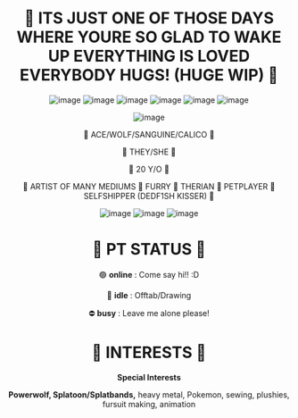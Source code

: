 <h1 align="center"> 
     💉 ITS JUST ONE OF THOSE DAYS WHERE YOURE SO GLAD TO WAKE UP EVERYTHING IS LOVED EVERYBODY HUGS! (HUGE WIP) 💉
</h1> 

<div align="center">

![image](https://images-wixmp-ed30a86b8c4ca887773594c2.wixmp.com/f/bb81db25-8198-461d-a987-6663ddf2e46e/dg1ask7-1dcf6271-d005-4dfa-adb2-945865821f92.gif?token=eyJ0eXAiOiJKV1QiLCJhbGciOiJIUzI1NiJ9.eyJzdWIiOiJ1cm46YXBwOjdlMGQxODg5ODIyNjQzNzNhNWYwZDQxNWVhMGQyNmUwIiwiaXNzIjoidXJuOmFwcDo3ZTBkMTg4OTgyMjY0MzczYTVmMGQ0MTVlYTBkMjZlMCIsIm9iaiI6W1t7InBhdGgiOiJcL2ZcL2JiODFkYjI1LTgxOTgtNDYxZC1hOTg3LTY2NjNkZGYyZTQ2ZVwvZGcxYXNrNy0xZGNmNjI3MS1kMDA1LTRkZmEtYWRiMi05NDU4NjU4MjFmOTIuZ2lmIn1dXSwiYXVkIjpbInVybjpzZXJ2aWNlOmZpbGUuZG93bmxvYWQiXX0.Grg1ZvS9MHdONihUE1EHAv4nCAg7gavAVUIecwwGVVE)
![image](https://images-wixmp-ed30a86b8c4ca887773594c2.wixmp.com/f/4e76278c-f541-4ae7-b019-58603f7b10c5/d6hgub1-7b15e63e-6863-42ab-b449-b9f85d0efa54.gif?token=eyJ0eXAiOiJKV1QiLCJhbGciOiJIUzI1NiJ9.eyJzdWIiOiJ1cm46YXBwOjdlMGQxODg5ODIyNjQzNzNhNWYwZDQxNWVhMGQyNmUwIiwiaXNzIjoidXJuOmFwcDo3ZTBkMTg4OTgyMjY0MzczYTVmMGQ0MTVlYTBkMjZlMCIsIm9iaiI6W1t7InBhdGgiOiJcL2ZcLzRlNzYyNzhjLWY1NDEtNGFlNy1iMDE5LTU4NjAzZjdiMTBjNVwvZDZoZ3ViMS03YjE1ZTYzZS02ODYzLTQyYWItYjQ0OS1iOWY4NWQwZWZhNTQuZ2lmIn1dXSwiYXVkIjpbInVybjpzZXJ2aWNlOmZpbGUuZG93bmxvYWQiXX0.ZHB_Jy2e8pWWChDcGrPMfsFL9WfA1KqO51X_1RnmXkg)
![image](https://images-wixmp-ed30a86b8c4ca887773594c2.wixmp.com/f/3a0b3c58-e48a-4b2c-83a5-ee54ffb954b3/daou42q-2ef99899-1779-4d05-8082-a3bbe481fc90.png/v1/fill/w_101,h_57/80_s_pattern_stamp_iv_by_sosse123_daou42q-fullview.png?token=eyJ0eXAiOiJKV1QiLCJhbGciOiJIUzI1NiJ9.eyJzdWIiOiJ1cm46YXBwOjdlMGQxODg5ODIyNjQzNzNhNWYwZDQxNWVhMGQyNmUwIiwiaXNzIjoidXJuOmFwcDo3ZTBkMTg4OTgyMjY0MzczYTVmMGQ0MTVlYTBkMjZlMCIsIm9iaiI6W1t7ImhlaWdodCI6Ijw9NTciLCJwYXRoIjoiXC9mXC8zYTBiM2M1OC1lNDhhLTRiMmMtODNhNS1lZTU0ZmZiOTU0YjNcL2Rhb3U0MnEtMmVmOTk4OTktMTc3OS00ZDA1LTgwODItYTNiYmU0ODFmYzkwLnBuZyIsIndpZHRoIjoiPD0xMDEifV1dLCJhdWQiOlsidXJuOnNlcnZpY2U6aW1hZ2Uub3BlcmF0aW9ucyJdfQ.PBCUmCaDKltCsbj_8rTF42rej01ja4Iv_Oo2ceHuKmU)
![image](https://images-wixmp-ed30a86b8c4ca887773594c2.wixmp.com/f/70887d28-03cd-4f79-9516-22d271317a41/d9x7tqy-b00a058f-9851-4b72-8967-6249e851320b.png/v1/fill/w_99,h_56/cup_pattern_by_bunsona_d9x7tqy-fullview.png?token=eyJ0eXAiOiJKV1QiLCJhbGciOiJIUzI1NiJ9.eyJzdWIiOiJ1cm46YXBwOjdlMGQxODg5ODIyNjQzNzNhNWYwZDQxNWVhMGQyNmUwIiwiaXNzIjoidXJuOmFwcDo3ZTBkMTg4OTgyMjY0MzczYTVmMGQ0MTVlYTBkMjZlMCIsIm9iaiI6W1t7ImhlaWdodCI6Ijw9NTYiLCJwYXRoIjoiXC9mXC83MDg4N2QyOC0wM2NkLTRmNzktOTUxNi0yMmQyNzEzMTdhNDFcL2Q5eDd0cXktYjAwYTA1OGYtOTg1MS00YjcyLTg5NjctNjI0OWU4NTEzMjBiLnBuZyIsIndpZHRoIjoiPD05OSJ9XV0sImF1ZCI6WyJ1cm46c2VydmljZTppbWFnZS5vcGVyYXRpb25zIl19.FWiS0mmif9q27KyGtKO7vdPS1Mu2Q_TysPPZPcQKjn0)
![image](https://images-wixmp-ed30a86b8c4ca887773594c2.wixmp.com/f/ccba5867-98df-43b9-851d-aa564488da48/dc7qz1b-b5fa936d-03a3-46db-af67-97dfc9ff609a.png/v1/fill/w_99,h_56/creepy_cat_stamp_by_octopussmugglinginc_dc7qz1b-fullview.png?token=eyJ0eXAiOiJKV1QiLCJhbGciOiJIUzI1NiJ9.eyJzdWIiOiJ1cm46YXBwOjdlMGQxODg5ODIyNjQzNzNhNWYwZDQxNWVhMGQyNmUwIiwiaXNzIjoidXJuOmFwcDo3ZTBkMTg4OTgyMjY0MzczYTVmMGQ0MTVlYTBkMjZlMCIsIm9iaiI6W1t7ImhlaWdodCI6Ijw9NTYiLCJwYXRoIjoiXC9mXC9jY2JhNTg2Ny05OGRmLTQzYjktODUxZC1hYTU2NDQ4OGRhNDhcL2RjN3F6MWItYjVmYTkzNmQtMDNhMy00NmRiLWFmNjctOTdkZmM5ZmY2MDlhLnBuZyIsIndpZHRoIjoiPD05OSJ9XV0sImF1ZCI6WyJ1cm46c2VydmljZTppbWFnZS5vcGVyYXRpb25zIl19.gF26d4p3m1SA_VO58O8vUCJH4ZzNImEeywoAUkRJPFs)
![image](https://images-wixmp-ed30a86b8c4ca887773594c2.wixmp.com/f/45802b21-1254-4eda-9337-5d56e7715468/d8yrl1j-c8e962fc-50ce-48e5-bcaa-01e785f5ad1c.gif?token=eyJ0eXAiOiJKV1QiLCJhbGciOiJIUzI1NiJ9.eyJzdWIiOiJ1cm46YXBwOjdlMGQxODg5ODIyNjQzNzNhNWYwZDQxNWVhMGQyNmUwIiwiaXNzIjoidXJuOmFwcDo3ZTBkMTg4OTgyMjY0MzczYTVmMGQ0MTVlYTBkMjZlMCIsIm9iaiI6W1t7InBhdGgiOiJcL2ZcLzQ1ODAyYjIxLTEyNTQtNGVkYS05MzM3LTVkNTZlNzcxNTQ2OFwvZDh5cmwxai1jOGU5NjJmYy01MGNlLTQ4ZTUtYmNhYS0wMWU3ODVmNWFkMWMuZ2lmIn1dXSwiYXVkIjpbInVybjpzZXJ2aWNlOmZpbGUuZG93bmxvYWQiXX0.o0gL4SsSbWYmm6IL3IuBUgZxwJevqEQrH9YVyQ7oqKQ)

<div align="center">

![image](https://images-wixmp-ed30a86b8c4ca887773594c2.wixmp.com/f/deb641fb-0c91-427c-8f11-973249be96a0/dd03ld1-91e8f84b-4ecd-431e-85e1-e61a8edf0b2b.png/v1/fit/w_386,h_56/dedf1sh_fan_button_by_wolfgangar_dd03ld1-375w-2x.png?token=eyJ0eXAiOiJKV1QiLCJhbGciOiJIUzI1NiJ9.eyJzdWIiOiJ1cm46YXBwOjdlMGQxODg5ODIyNjQzNzNhNWYwZDQxNWVhMGQyNmUwIiwiaXNzIjoidXJuOmFwcDo3ZTBkMTg4OTgyMjY0MzczYTVmMGQ0MTVlYTBkMjZlMCIsIm9iaiI6W1t7ImhlaWdodCI6Ijw9NTYiLCJwYXRoIjoiXC9mXC9kZWI2NDFmYi0wYzkxLTQyN2MtOGYxMS05NzMyNDliZTk2YTBcL2RkMDNsZDEtOTFlOGY4NGItNGVjZC00MzFlLTg1ZTEtZTYxYThlZGYwYjJiLnBuZyIsIndpZHRoIjoiPD0zODYifV1dLCJhdWQiOlsidXJuOnNlcnZpY2U6aW1hZ2Uub3BlcmF0aW9ucyJdfQ.-lXcSs1cRLRmq9AjSkgNBy8FY5AmTgwDm5LfR7WLDC8)

</div>

<div align="center">
   
💉 ACE/WOLF/SANGUINE/CALICO 💉
    
💉 THEY/SHE 💉

💉 20 Y/O 💉

💉 ARTIST OF MANY MEDIUMS 💉 FURRY 💉 THERIAN 💉 PETPLAYER 💉 SELFSHIPPER (DEDF1SH KISSER) 💉

     
</div>

<div align="center">

![image](https://images-wixmp-ed30a86b8c4ca887773594c2.wixmp.com/f/7b1daa92-1e92-4932-b0a2-538ba7d0c5f8/dd85iuz-3e1ca3c7-bbf5-4168-90f0-43517be42351.png/v1/fill/w_99,h_55/lesbian_pride_stamp_2_by_flying_wolf_32_dd85iuz-fullview.png?token=eyJ0eXAiOiJKV1QiLCJhbGciOiJIUzI1NiJ9.eyJzdWIiOiJ1cm46YXBwOjdlMGQxODg5ODIyNjQzNzNhNWYwZDQxNWVhMGQyNmUwIiwiaXNzIjoidXJuOmFwcDo3ZTBkMTg4OTgyMjY0MzczYTVmMGQ0MTVlYTBkMjZlMCIsIm9iaiI6W1t7ImhlaWdodCI6Ijw9NTUiLCJwYXRoIjoiXC9mXC83YjFkYWE5Mi0xZTkyLTQ5MzItYjBhMi01MzhiYTdkMGM1ZjhcL2RkODVpdXotM2UxY2EzYzctYmJmNS00MTY4LTkwZjAtNDM1MTdiZTQyMzUxLnBuZyIsIndpZHRoIjoiPD05OSJ9XV0sImF1ZCI6WyJ1cm46c2VydmljZTppbWFnZS5vcGVyYXRpb25zIl19.nGKeXK4nVK7M5anT0eKmh9qdFI5leNZDSw716_gB-0Y)
![image](https://images-wixmp-ed30a86b8c4ca887773594c2.wixmp.com/f/7b1daa92-1e92-4932-b0a2-538ba7d0c5f8/dbrq5a5-c3d118da-4a85-476a-a6c1-93e551986f96.png/v1/fill/w_99,h_55/non_binary_by_flying_wolf_32_dbrq5a5-fullview.png?token=eyJ0eXAiOiJKV1QiLCJhbGciOiJIUzI1NiJ9.eyJzdWIiOiJ1cm46YXBwOjdlMGQxODg5ODIyNjQzNzNhNWYwZDQxNWVhMGQyNmUwIiwiaXNzIjoidXJuOmFwcDo3ZTBkMTg4OTgyMjY0MzczYTVmMGQ0MTVlYTBkMjZlMCIsIm9iaiI6W1t7ImhlaWdodCI6Ijw9NTUiLCJwYXRoIjoiXC9mXC83YjFkYWE5Mi0xZTkyLTQ5MzItYjBhMi01MzhiYTdkMGM1ZjhcL2RicnE1YTUtYzNkMTE4ZGEtNGE4NS00NzZhLWE2YzEtOTNlNTUxOTg2Zjk2LnBuZyIsIndpZHRoIjoiPD05OSJ9XV0sImF1ZCI6WyJ1cm46c2VydmljZTppbWFnZS5vcGVyYXRpb25zIl19.jMEAFoW7LWzcd4shBpAbrZ3EbW9K5Fo-hqeSioZoOiA)
![image](https://images-wixmp-ed30a86b8c4ca887773594c2.wixmp.com/f/e532b008-8e2c-433f-a147-53bd65326159/de833h8-d03abd80-b387-408b-baff-17b0d81fb982.png/v1/fill/w_99,h_56/catgender_stamp_1_by_deletebas3m3nt_de833h8-fullview.png?token=eyJ0eXAiOiJKV1QiLCJhbGciOiJIUzI1NiJ9.eyJzdWIiOiJ1cm46YXBwOjdlMGQxODg5ODIyNjQzNzNhNWYwZDQxNWVhMGQyNmUwIiwiaXNzIjoidXJuOmFwcDo3ZTBkMTg4OTgyMjY0MzczYTVmMGQ0MTVlYTBkMjZlMCIsIm9iaiI6W1t7ImhlaWdodCI6Ijw9NTYiLCJwYXRoIjoiXC9mXC9lNTMyYjAwOC04ZTJjLTQzM2YtYTE0Ny01M2JkNjUzMjYxNTlcL2RlODMzaDgtZDAzYWJkODAtYjM4Ny00MDhiLWJhZmYtMTdiMGQ4MWZiOTgyLnBuZyIsIndpZHRoIjoiPD05OSJ9XV0sImF1ZCI6WyJ1cm46c2VydmljZTppbWFnZS5vcGVyYXRpb25zIl19.U9k7hZwyGnjObeGPQ8H3bdH1Z5eaiKGz6DN3Y-xnI3I)


</div>

<h1 align="center"> 
     💉 PT STATUS 💉
</h1> 
<div align="center">
     
 🟢 **online** : Come say hi!! :D

 🌙 **idle** : Offtab/Drawing

 ⛔ **busy** : Leave me alone please!


</div>

<h1 align="center"> 
   💉 INTERESTS 💉 
</h1> 
<div align="center">
<b>Special Interests</b>
  
<b>Powerwolf, Splatoon/Splatbands,</b> heavy metal, Pokemon, sewing, plushies, fursuit making, animation
</div>
